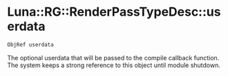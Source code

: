 # Luna::RG::RenderPassTypeDesc::userdata

```c++
ObjRef userdata
```

The optional userdata that will be passed to the compile callback function. The system keeps a strong reference to this object until module shutdown. 

